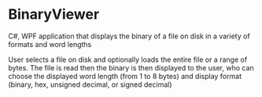 # BinaryViewer
C#, WPF application that displays the binary of a file on disk in a variety of formats and word lengths

User selects a file on disk and optionally loads the entire file or a range of bytes.
The file is read then the binary is then displayed to the user,
who can choose the displayed word length (from 1 to 8 bytes) and display format (binary, hex, unsigned decimal, or signed decimal)
